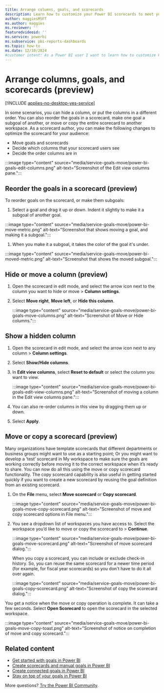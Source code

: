 ```yaml
---
title: Arrange columns, goals, and scorecards
description: Learn how to customize your Power BI scorecards to meet your teams' needs by arranging columns, goals, and scorecards effectively for your team.
author: maggiesMSFT
ms.author: maggies
ms.reviewer: ''
featuredvideoid: ''
ms.service: powerbi
ms.subservice: pbi-reports-dashboards
ms.topic: how-to
ms.date: 12/10/2024
#customer intent: As a Power BI user I want to learn how to customize Power BI scorecards.
---
```

# Arrange columns, goals, and scorecards (preview)

[!INCLUDE [applies-no-desktop-yes-service](../includes/applies-no-desktop-yes-service.md)]

In some scenarios, you can hide a column, or put the columns in a different order. You can also reorder the goals in a scorecard, make one goal a subgoal of another, or move or copy the entire scorecard to another workspace. As a scorecard author, you can make the following changes to optimize the scorecard for your audience:

- Move goals and scorecards
- Decide which columns that your scorecard users see
- Decide the order columns are in

:::image type="content" source="media/service-goals-move/power-bi-goals-edit-columns.png" alt-text="Screenshot of the Edit view columns pane.":::

## Reorder the goals in a scorecard (preview)

To reorder goals on the scorecard, or make them subgoals:

1. Select a goal and drag it up or down. Indent it slightly to make it a subgoal of another goal.

  :::image type="content" source="media/service-goals-move/power-bi-move-metric.png" alt-text="Screenshot that shows moving a goal, and making it a subgoal.":::

1. When you make it a subgoal, it takes the color of the goal it's under.

  :::image type="content" source="media/service-goals-move/power-bi-moved-metric.png" alt-text="Screenshot that shows the moved subgoal.":::

## Hide or move a column (preview)

1. Open the scorecard in edit mode, and select the arrow icon next to the column you want to hide or move > **Column settings**.
1. Select **Move right**, **Move left**, or **Hide this column**.

    :::image type="content" source="media/service-goals-move/power-bi-goals-move-columns.png" alt-text="Screenshot of Move or Hide columns.":::

## Show a hidden column

1. Open the scorecard in edit mode, and select the arrow icon next to any column > **Column settings**.
1. Select **Show/Hide columns**.
1. In **Edit view columns**, select **Reset to default** or select the column you want to view.

    :::image type="content" source="media/service-goals-move/power-bi-goals-edit-view-columns.png" alt-text="Screenshot of moving a column in the Edit view columns pane.":::

1. You can also re-order columns in this view by dragging them up or down.
1. Select **Apply**.

## Move or copy a scorecard (preview)

Many organizations have template scorecards that different departments or business groups might want to use as a starting point; Or you might want to develop a ‘test’ scorecard in My workspace to make sure the goals are working correctly before moving it to the correct workspace when it’s ready to share. You can now do all this using the move or copy scorecard functionality. The copy scorecard capability is also useful in getting started quickly if you want to create a new scorecard by reusing the goal definition from an existing scorecard.

1. On the **File** menu, select **Move scorecard** or **Copy scorecard**.

    :::image type="content" source="media/service-goals-move/power-bi-goals-move-copy-scorecard.png" alt-text="Screenshot of move and copy scorecard options in File menu.":::

2. You see a dropdown list of workspaces you have access to. Select the workspace you’d like to move or copy the scorecard to > **Continue**.

    :::image type="content" source="media/service-goals-move/power-bi-goals-move-scorecard.png" alt-text="Screenshot of move scorecard dialog.":::

    When you copy a scorecard, you can include or exclude check-in history. So, you can reuse the same scorecard for a newer time period (for example, for fiscal year scorecards) so you don't have to do it all over again.

    :::image type="content" source="media/service-goals-move/power-bi-goals-copy-scorecard.png" alt-text="Screenshot of copy the scorecard dialog.":::

 You get a notice when the move or copy operation is complete. It can take a few seconds. Select **Open Scorecard** to open the scorecard in the selected workspace.

:::image type="content" source="media/service-goals-move/power-bi-goals-move-copy-toast.png" alt-text="Screenshot of notice on completion of move and copy scorecard.":::

## Related content

- [Get started with goals in Power BI](service-goals-introduction.md)
- [Create scorecards and manual goals in Power BI](service-goals-create.md)
- [Create connected goals in Power BI](service-goals-create-connected.md)
- [Stay on top of your goals in Power BI](service-goals-check-in.md)

More questions? [Try the Power BI Community](https://community.powerbi.com/).
